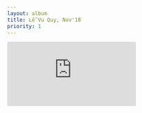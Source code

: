 ```yaml
---
layout: album
title: Lễ Vu Quy, Nov'18
priority: 1
---
```


<iframe src="https://www.youtube.com/embed/BhbETPFyuaY" frameborder="0" allowfullscreen></iframe>
